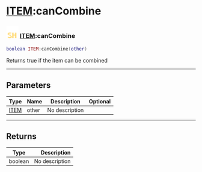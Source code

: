 # [ITEM](../item/README.md):canCombine

### <img src="../../.gitbook/assets/shared.png" width="32" height="32" /> [ITEM](../item/README.md):canCombine

```lua
boolean ITEM:canCombine(other)
```

Returns true if the item can be combined<br>

-----------------
## Parameters

| Type   | Name | Description | Optional |
| ------ | ---- | ----------- | -------: |
| [ITEM](../item/README.md) | other | No description |   |

-----------------
## Returns

| Type   | Description |
| ------ | ----------: |
| boolean | No description |
